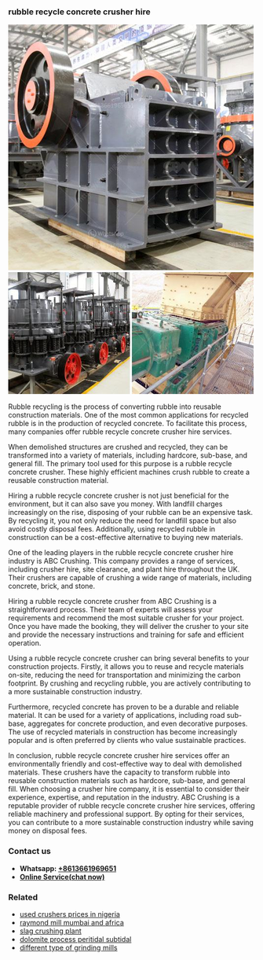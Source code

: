 <h3>rubble recycle concrete crusher hire</h3><img src='1706773603.jpg' alt=''><p>Rubble recycling is the process of converting rubble into reusable construction materials. One of the most common applications for recycled rubble is in the production of recycled concrete. To facilitate this process, many companies offer rubble recycle concrete crusher hire services.</p><p>When demolished structures are crushed and recycled, they can be transformed into a variety of materials, including hardcore, sub-base, and general fill. The primary tool used for this purpose is a rubble recycle concrete crusher. These highly efficient machines crush rubble to create a reusable construction material.</p><p>Hiring a rubble recycle concrete crusher is not just beneficial for the environment, but it can also save you money. With landfill charges increasingly on the rise, disposing of your rubble can be an expensive task. By recycling it, you not only reduce the need for landfill space but also avoid costly disposal fees. Additionally, using recycled rubble in construction can be a cost-effective alternative to buying new materials.</p><p>One of the leading players in the rubble recycle concrete crusher hire industry is ABC Crushing. This company provides a range of services, including crusher hire, site clearance, and plant hire throughout the UK. Their crushers are capable of crushing a wide range of materials, including concrete, brick, and stone.</p><p>Hiring a rubble recycle concrete crusher from ABC Crushing is a straightforward process. Their team of experts will assess your requirements and recommend the most suitable crusher for your project. Once you have made the booking, they will deliver the crusher to your site and provide the necessary instructions and training for safe and efficient operation.</p><p>Using a rubble recycle concrete crusher can bring several benefits to your construction projects. Firstly, it allows you to reuse and recycle materials on-site, reducing the need for transportation and minimizing the carbon footprint. By crushing and recycling rubble, you are actively contributing to a more sustainable construction industry.</p><p>Furthermore, recycled concrete has proven to be a durable and reliable material. It can be used for a variety of applications, including road sub-base, aggregates for concrete production, and even decorative purposes. The use of recycled materials in construction has become increasingly popular and is often preferred by clients who value sustainable practices.</p><p>In conclusion, rubble recycle concrete crusher hire services offer an environmentally friendly and cost-effective way to deal with demolished materials. These crushers have the capacity to transform rubble into reusable construction materials such as hardcore, sub-base, and general fill. When choosing a crusher hire company, it is essential to consider their experience, expertise, and reputation in the industry. ABC Crushing is a reputable provider of rubble recycle concrete crusher hire services, offering reliable machinery and professional support. By opting for their services, you can contribute to a more sustainable construction industry while saving money on disposal fees.</p><h3>Contact us</h3><ul><li><strong>Whatsapp:&nbsp;<a href="https://wa.me/8613661969651">+8613661969651</a></strong></li><li><a href="https://swt.shibang-china.com/?git&amp;zhl&amp;rubble recycle concrete crusher hire"><strong>Online Service(chat now)</strong></a></li></ul><h3>Related</h3><ul><li><a href='used crushers prices in nigeria.md'>used crushers prices in nigeria</a></li><li><a href='raymond mill mumbai and africa.md'>raymond mill mumbai and africa</a></li><li><a href='slag crushing plant.md'>slag crushing plant</a></li><li><a href='dolomite process peritidal subtidal.md'>dolomite process peritidal subtidal</a></li><li><a href='different type of grinding mills.md'>different type of grinding mills</a></li></ul>